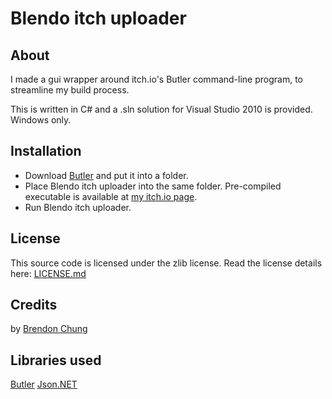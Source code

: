 ﻿# Blendo itch uploader

## About
I made a gui wrapper around itch.io's Butler command-line program, to streamline my build process.

This is written in C# and a .sln solution for Visual Studio 2010 is provided. Windows only.

## Installation
- Download [Butler](https://fasterthanlime.itch.io/butler) and put it into a folder.
- Place Blendo itch uploader into the same folder. Pre-compiled executable is available at [my itch.io page](https://blendogames.itch.io/blendo-itch-uploader).
- Run Blendo itch uploader.

## License
This source code is licensed under the zlib license. Read the license details here: [LICENSE.md](https://github.com/blendogames/itch_butler_gui/blob/master/license.md)

## Credits
by [Brendon Chung](http://blendogames.com)

## Libraries used
[Butler](https://github.com/itchio/butler)
[Json.NET](https://www.newtonsoft.com/json)
